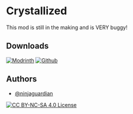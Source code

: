 
# Crystallized

This mod is still in the making and is VERY buggy!

## Downloads
[![Modrinth](https://i.imgur.com/emzH7On.png)](https://modrinth.com/project/crystallized)
[![Github](https://i.imgur.com/lGPuSdT.png)](https://github.com/ninjaguardian/Crystallized/releases)

## Authors

- [@ninjaguardian](https://www.github.com/ninjaguardian)

[![CC BY-NC-SA 4.0 License](https://img.shields.io/badge/license-CC--BY--NC--SA--4.0-33c706.svg)](https://creativecommons.org/licenses/by-nc-sa/4.0/deed.en)
